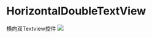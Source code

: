 # HorizontalDoubleTextView
横向双Textview控件
[![](https://jitpack.io/v/ChenZiqiang/HorizontalDoubleTextView.svg)](https://jitpack.io/#ChenZiqiang/HorizontalDoubleTextView)

